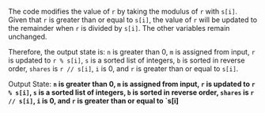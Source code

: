 The code modifies the value of `r` by taking the modulus of `r` with `s[i]`. Given that `r` is greater than or equal to `s[i]`, the value of `r` will be updated to the remainder when `r` is divided by `s[i]`. The other variables remain unchanged. 

Therefore, the output state is: `n` is greater than 0, `m` is assigned from input, `r` is updated to `r % s[i]`, `s` is a sorted list of integers, `b` is sorted in reverse order, `shares` is `r // s[i]`, `i` is 0, and `r` is greater than or equal to `s[i]`.

Output State: **`n` is greater than 0, `m` is assigned from input, `r` is updated to `r % s[i]`, `s` is a sorted list of integers, `b` is sorted in reverse order, `shares` is `r // s[i]`, `i` is 0, and `r` is greater than or equal to `s[i]**
